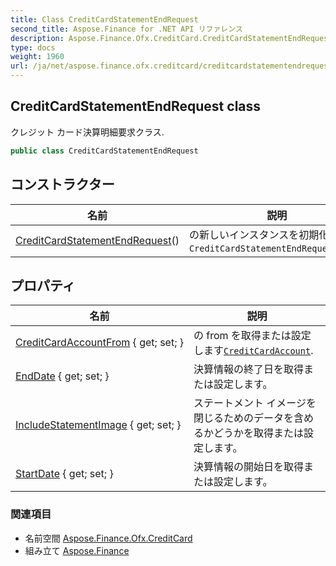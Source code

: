 ```yaml
---
title: Class CreditCardStatementEndRequest
second_title: Aspose.Finance for .NET API リファレンス
description: Aspose.Finance.Ofx.CreditCard.CreditCardStatementEndRequest クラス. クレジット カード決算明細要求クラス.
type: docs
weight: 1960
url: /ja/net/aspose.finance.ofx.creditcard/creditcardstatementendrequest/
---
```

## CreditCardStatementEndRequest class

クレジット カード決算明細要求クラス.

```csharp
public class CreditCardStatementEndRequest
```

## コンストラクター

| 名前 | 説明 |
| --- | --- |
| [CreditCardStatementEndRequest](creditcardstatementendrequest/)() | の新しいインスタンスを初期化します`CreditCardStatementEndRequest`class. |

## プロパティ

| 名前 | 説明 |
| --- | --- |
| [CreditCardAccountFrom](../../aspose.finance.ofx.creditcard/creditcardstatementendrequest/creditcardaccountfrom/) { get; set; } | の from を取得または設定します[`CreditCardAccount`](../../aspose.finance.ofx/creditcardaccount/). |
| [EndDate](../../aspose.finance.ofx.creditcard/creditcardstatementendrequest/enddate/) { get; set; } | 決算情報の終了日を取得または設定します。 |
| [IncludeStatementImage](../../aspose.finance.ofx.creditcard/creditcardstatementendrequest/includestatementimage/) { get; set; } | ステートメント イメージを閉じるためのデータを含めるかどうかを取得または設定します。 |
| [StartDate](../../aspose.finance.ofx.creditcard/creditcardstatementendrequest/startdate/) { get; set; } | 決算情報の開始日を取得または設定します。 |

### 関連項目

* 名前空間 [Aspose.Finance.Ofx.CreditCard](../../aspose.finance.ofx.creditcard/)
* 組み立て [Aspose.Finance](../../)


